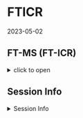 FTICR
================
2023-05-02

## FT-MS (FT-ICR)

<details>
<summary>
click to open
</summary>

### FTICR Van krevelen diagrams:

<details>
<summary>
click to open
</summary>

![](FTICR_files/figure-gfm/unnamed-chunk-1-1.png)<!-- -->

![](FTICR_files/figure-gfm/unnamed-chunk-2-1.png)<!-- -->![](FTICR_files/figure-gfm/unnamed-chunk-2-2.png)<!-- -->![](FTICR_files/figure-gfm/unnamed-chunk-2-3.png)<!-- -->
</details>

### FTICR Common vs unique peaks by treatment:

<details>
<summary>
click to open
</summary>
<details>
<summary>
click to open
</summary>

![](FTICR_files/figure-gfm/unnamed-chunk-3-1.png)<!-- -->![](FTICR_files/figure-gfm/unnamed-chunk-3-2.png)<!-- -->

| Class              |  -2 |  -6 |
|:-------------------|----:|----:|
| aliphatic          | 439 | 202 |
| aromatic           |  24 |  31 |
| condensed aromatic |  16 |  11 |
| unsaturated/lignin |  87 | 137 |

![](FTICR_files/figure-gfm/unnamed-chunk-3-3.png)<!-- -->

| Class              | Pre |   2 |   4 |   6 |   8 |  10 |
|:-------------------|----:|----:|----:|----:|----:|----:|
| aliphatic          |  47 |  53 |  16 |   9 |  14 |   9 |
| aromatic           |  12 |   2 |   2 |   1 |   2 |  NA |
| condensed aromatic |   2 |   4 |  NA |  NA |   4 |  NA |
| unsaturated/lignin |  31 |  10 |   7 |   3 |   7 |   1 |

![](FTICR_files/figure-gfm/unnamed-chunk-3-4.png)<!-- -->

    ## NULL

| Class              | -2_Pre | -6_Pre | -2_2 | -6_2 | -2_4 | -6_4 | -2_6 | -6_6 | -2_8 | -6_8 | -2_10 | -6_10 |
|:-------------------|-------:|-------:|-----:|-----:|-----:|-----:|-----:|-----:|-----:|-----:|------:|------:|
| aliphatic          |     34 |      7 |   51 |    2 |   16 |   NA |    9 |   NA |   13 |    1 |     9 |    NA |
| aromatic           |      9 |      3 |    2 |   NA |    1 |    1 |   NA |    1 |    2 |   NA |    NA |    NA |
| condensed aromatic |      2 |     NA |    4 |   NA |   NA |   NA |   NA |   NA |    4 |   NA |    NA |    NA |
| unsaturated/lignin |     20 |      5 |    9 |    1 |    6 |    1 |    2 |    1 |    6 |    1 |    NA |     1 |

</details>
<details>
<summary>
click to open
</summary>

![](FTICR_files/figure-gfm/unnamed-chunk-4-1.png)<!-- -->![](FTICR_files/figure-gfm/unnamed-chunk-4-2.png)<!-- -->

| Class              |  -2 |  -6 |
|:-------------------|----:|----:|
| aliphatic          | 145 | 123 |
| aromatic           |  13 |  30 |
| condensed aromatic |   8 |   9 |
| unsaturated/lignin |  72 | 112 |

![](FTICR_files/figure-gfm/unnamed-chunk-4-3.png)<!-- -->

| Class              | Pre |   2 |   4 |   6 |   8 |  10 |
|:-------------------|----:|----:|----:|----:|----:|----:|
| aliphatic          |  26 |   6 |   6 |   3 |  10 |   1 |
| aromatic           |  10 |  NA |   1 |   1 |   2 |  NA |
| condensed aromatic |   1 |  NA |  NA |  NA |   4 |  NA |
| unsaturated/lignin |  27 |   2 |   7 |   3 |   6 |   1 |

![](FTICR_files/figure-gfm/unnamed-chunk-4-4.png)<!-- -->

    ## NULL

| Class              | -2_Pre | -6_Pre | -2_2 | -6_2 | -2_4 | -6_4 | -2_6 | -6_6 | -2_8 | -6_8 | -6_10 |
|:-------------------|-------:|-------:|-----:|-----:|-----:|-----:|-----:|-----:|-----:|-----:|------:|
| aliphatic          |     13 |     10 |    3 |    3 |    6 |   NA |    2 |    1 |    9 |    1 |     1 |
| aromatic           |      7 |      3 |   NA |   NA |   NA |    1 |   NA |    1 |    2 |   NA |    NA |
| condensed aromatic |      1 |     NA |   NA |   NA |   NA |   NA |   NA |   NA |    4 |   NA |    NA |
| unsaturated/lignin |     15 |      6 |    1 |    1 |    7 |   NA |    2 |    1 |    5 |    1 |     1 |

</details>
<details>
<summary>
click to open
</summary>

![](FTICR_files/figure-gfm/unnamed-chunk-5-1.png)<!-- -->![](FTICR_files/figure-gfm/unnamed-chunk-5-2.png)<!-- -->

| Class              |  -2 |  -6 |
|:-------------------|----:|----:|
| aliphatic          | 405 | 196 |
| aromatic           |  21 |   3 |
| condensed aromatic |  16 |   3 |
| unsaturated/lignin |  76 |  59 |

![](FTICR_files/figure-gfm/unnamed-chunk-5-3.png)<!-- -->

| Class              | Pre |   2 |   4 |   6 |   8 |  10 |
|:-------------------|----:|----:|----:|----:|----:|----:|
| aliphatic          |  27 |  57 |  14 |   9 |  12 |   9 |
| aromatic           |   7 |   3 |   1 |  NA |   1 |  NA |
| condensed aromatic |   3 |   6 |  NA |  NA |  NA |  NA |
| unsaturated/lignin |  14 |  19 |   3 |   1 |   2 |   2 |

![](FTICR_files/figure-gfm/unnamed-chunk-5-4.png)<!-- -->

    ## NULL

| Class              | -2_Pre | -6_Pre | -2_2 | -6_2 | -2_4 | -6_4 | -2_6 | -2_8 | -2_10 |
|:-------------------|-------:|-------:|-----:|-----:|-----:|-----:|-----:|-----:|------:|
| aliphatic          |     23 |      1 |   56 |    1 |   14 |   NA |    9 |   12 |     9 |
| aromatic           |      6 |      1 |    3 |   NA |    1 |   NA |   NA |    1 |    NA |
| condensed aromatic |      3 |     NA |    6 |   NA |   NA |   NA |   NA |   NA |    NA |
| unsaturated/lignin |      9 |      2 |   19 |   NA |    1 |    2 |    1 |    2 |     2 |

</details>
</details>

### FTICR Permanova results and PCAs:

#### relative abundance

<details>
<summary>
click to open
</summary>

![](FTICR_files/figure-gfm/unnamed-chunk-6-1.png)<!-- -->![](FTICR_files/figure-gfm/unnamed-chunk-6-2.png)<!-- -->![](FTICR_files/figure-gfm/unnamed-chunk-6-3.png)<!-- -->

</details>

#### PCA results:

<details>
<summary>
click to open
</summary>

![](FTICR_files/figure-gfm/unnamed-chunk-7-1.png)<!-- -->![](FTICR_files/figure-gfm/unnamed-chunk-7-2.png)<!-- -->![](FTICR_files/figure-gfm/unnamed-chunk-7-3.png)<!-- -->

|          |  Df |  SumOfSqs |        R2 |         F | Pr(\>F) |
|:---------|----:|----------:|----------:|----------:|--------:|
| pre      |   1 | 0.2991305 | 0.0437799 | 9.3601645 |   0.002 |
| inc      |   5 | 0.0098561 | 0.0014425 | 0.0616820 |   0.995 |
| pre:inc  |   5 | 0.0361773 | 0.0052948 | 0.2264067 |   0.952 |
| Residual | 203 | 6.4874389 | 0.9494828 |        NA |      NA |
| Total    | 214 | 6.8326028 | 1.0000000 |        NA |      NA |

Permanova results: axis class all

![](FTICR_files/figure-gfm/unnamed-chunk-7-4.png)<!-- -->![](FTICR_files/figure-gfm/unnamed-chunk-7-5.png)<!-- -->

|          |  Df |  SumOfSqs |        R2 |        F | Pr(\>F) |
|:---------|----:|----------:|----------:|---------:|--------:|
| pre      |   1 | 0.0004596 | 0.0321579 | 10.58298 |   0.001 |
| inc      |   5 | 0.0066832 | 0.4676090 | 30.77754 |   0.001 |
| pre:inc  |   5 | 0.0029803 | 0.2085238 | 13.72482 |   0.001 |
| Residual |  96 | 0.0041692 | 0.2917093 |       NA |      NA |
| Total    | 107 | 0.0142922 | 1.0000000 |       NA |      NA |

Permanova results: Axis class Polar only

![](FTICR_files/figure-gfm/unnamed-chunk-7-6.png)<!-- -->![](FTICR_files/figure-gfm/unnamed-chunk-7-7.png)<!-- -->

|          |  Df |  SumOfSqs |        R2 |          F | Pr(\>F) |
|:---------|----:|----------:|----------:|-----------:|--------:|
| pre      |   1 | 0.0050061 | 0.1717359 | 26.4653827 |   0.001 |
| inc      |   5 | 0.0052433 | 0.1798715 |  5.5438239 |   0.001 |
| pre:inc  |   5 | 0.0009308 | 0.0319305 |  0.9841303 |   0.429 |
| Residual |  95 | 0.0179699 | 0.6164622 |         NA |      NA |
| Total    | 106 | 0.0291500 | 1.0000000 |         NA |      NA |

Permanova results: Axis class Non-Polar only

![](FTICR_files/figure-gfm/unnamed-chunk-7-8.png)<!-- -->

</details>
</details>

## Session Info

<details>
<summary>
Session Info
</summary>

Date run: 2023-09-19

    ## R version 4.2.3 (2023-03-15 ucrt)
    ## Platform: x86_64-w64-mingw32/x64 (64-bit)
    ## Running under: Windows 10 x64 (build 19045)
    ## 
    ## Matrix products: default
    ## 
    ## locale:
    ## [1] LC_COLLATE=English_United States.utf8 
    ## [2] LC_CTYPE=English_United States.utf8   
    ## [3] LC_MONETARY=English_United States.utf8
    ## [4] LC_NUMERIC=C                          
    ## [5] LC_TIME=English_United States.utf8    
    ## 
    ## attached base packages:
    ## [1] grid      stats     graphics  grDevices utils     datasets  methods  
    ## [8] base     
    ## 
    ## other attached packages:
    ##  [1] ropls_1.30.0        trelliscopejs_0.2.6 pmartR_2.4.0       
    ##  [4] agricolae_1.3-6     knitr_1.43          nlme_3.1-162       
    ##  [7] cowplot_1.1.1       ggpubr_0.6.0        janitor_2.2.0      
    ## [10] pracma_2.4.2        reshape2_1.4.4      ggbiplot_0.55      
    ## [13] scales_1.2.1        plyr_1.8.8          vegan_2.6-4        
    ## [16] lattice_0.20-45     permute_0.9-7       lubridate_1.9.2    
    ## [19] forcats_1.0.0       stringr_1.5.0       dplyr_1.1.2        
    ## [22] purrr_1.0.1         readr_2.1.4         tidyr_1.3.0        
    ## [25] tibble_3.2.1        ggplot2_3.4.1       tidyverse_2.0.0    
    ## [28] tarchetypes_0.7.7   targets_1.2.0      
    ## 
    ## loaded via a namespace (and not attached):
    ##   [1] readxl_1.4.3                backports_1.4.1            
    ##   [3] qqman_0.1.8                 systemfonts_1.0.4          
    ##   [5] igraph_1.5.0                splines_4.2.3              
    ##   [7] AlgDesign_1.2.1             listenv_0.9.0              
    ##   [9] GenomeInfoDb_1.34.9         digest_0.6.33              
    ##  [11] foreach_1.5.2               htmltools_0.5.5            
    ##  [13] fansi_1.0.4                 magrittr_2.0.3             
    ##  [15] checkmate_2.2.0             base64url_1.4              
    ##  [17] cluster_2.1.4               tzdb_0.4.0                 
    ##  [19] limma_3.54.2                globals_0.16.2             
    ##  [21] matrixStats_1.0.0           timechange_0.2.0           
    ##  [23] prettyunits_1.1.1           colorspace_2.1-0           
    ##  [25] textshaping_0.3.6           haven_2.5.3                
    ##  [27] xfun_0.39                   callr_3.7.3                
    ##  [29] crayon_1.5.2                RCurl_1.98-1.12            
    ##  [31] jsonlite_1.8.7              Exact_3.2                  
    ##  [33] iterators_1.0.14            glue_1.6.2                 
    ##  [35] gtable_0.3.3                zlibbioc_1.44.0            
    ##  [37] XVector_0.38.0              webshot_0.5.5              
    ##  [39] DelayedArray_0.24.0         questionr_0.7.8            
    ##  [41] car_3.1-2                   BiocGenerics_0.44.0        
    ##  [43] abind_1.4-5                 mvtnorm_1.2-2              
    ##  [45] rstatix_0.7.2               miniUI_0.1.1.1             
    ##  [47] Rcpp_1.0.11                 MultiDataSet_1.26.0        
    ##  [49] xtable_1.8-4                progress_1.2.2             
    ##  [51] proxy_0.4-27                mclust_6.0.0               
    ##  [53] stats4_4.2.3                httr_1.4.6                 
    ##  [55] calibrate_1.7.7             ellipsis_0.3.2             
    ##  [57] farver_2.1.1                pkgconfig_2.0.3            
    ##  [59] utf8_1.2.3                  polynom_1.4-1              
    ##  [61] labeling_0.4.2              tidyselect_1.2.0           
    ##  [63] rlang_1.1.1                 later_1.3.1                
    ##  [65] cellranger_1.1.0            munsell_0.5.0              
    ##  [67] tools_4.2.3                 cli_3.6.1                  
    ##  [69] generics_0.1.3              broom_1.0.5                
    ##  [71] evaluate_0.21               fastmap_1.1.1              
    ##  [73] ragg_1.2.5                  yaml_2.3.7                 
    ##  [75] processx_3.8.2              fs_1.6.2                   
    ##  [77] future.callr_0.8.1          rootSolve_1.8.2.3          
    ##  [79] future_1.33.0               mime_0.12                  
    ##  [81] ggExtra_0.10.0              compiler_4.2.3             
    ##  [83] rstudioapi_0.15.0           e1071_1.7-13               
    ##  [85] ggsignif_0.6.4              klaR_1.7-2                 
    ##  [87] DescTools_0.99.49           stringi_1.7.12             
    ##  [89] highr_0.10                  ps_1.7.5                   
    ##  [91] Matrix_1.6-0                vctrs_0.6.3                
    ##  [93] pillar_1.9.0                lifecycle_1.0.3            
    ##  [95] furrr_0.3.1                 combinat_0.0-8             
    ##  [97] data.table_1.14.8           bitops_1.0-7               
    ##  [99] lmom_2.9                    httpuv_1.6.11              
    ## [101] GenomicRanges_1.50.2        R6_2.5.1                   
    ## [103] promises_1.2.0.1            gld_2.6.6                  
    ## [105] IRanges_2.32.0              parallelly_1.36.0          
    ## [107] codetools_0.2-19            boot_1.3-28.1              
    ## [109] MASS_7.3-58.2               SummarizedExperiment_1.28.0
    ## [111] withr_2.5.0                 S4Vectors_0.36.2           
    ## [113] autocogs_0.1.4              GenomeInfoDbData_1.2.9     
    ## [115] expm_0.999-7                mgcv_1.8-42                
    ## [117] parallel_4.2.3              hms_1.1.3                  
    ## [119] MultiAssayExperiment_1.24.0 labelled_2.12.0            
    ## [121] class_7.3-21                rmarkdown_2.23             
    ## [123] snakecase_0.11.0            MatrixGenerics_1.10.0      
    ## [125] carData_3.0-5               DistributionUtils_0.6-0    
    ## [127] Biobase_2.58.0              shiny_1.7.4.1              
    ## [129] base64enc_0.1-3

</details>

